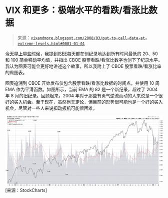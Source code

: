 <!--yml

分类：未分类

日期：2024-05-18 18:41:50

-->

# VIX 和更多：极端水平的看跌/看涨比数据

> 来源：[`vixandmore.blogspot.com/2008/03/put-to-call-data-at-extreme-levels.html#0001-01-01`](http://vixandmore.blogspot.com/2008/03/put-to-call-data-at-extreme-levels.html#0001-01-01)

[今天早上早些时候](http://vixandmore.blogspot.com/2008/03/put-to-calls-and-trin-more-skittish.html)，我提到[ISEE](http://vixandmore.blogspot.com/search/label/ISEE)每天都在创纪录地达到所有时间最低的 20、50 和 100 简单移动平均值，并指出 CBOE 股票看跌/看涨比数字也创下了纪录水平。我认为图表可能会更好地讲述这个故事，所以我附上了 CBOE 股票看跌/看涨比率的周图表。

图表追溯到 CBOE 开始发布仅包含股票看跌/看涨比数据的时间点，并使用 10 周 EMA 作为平滑函数。如图所示，当前 EMA 的 82 是一个新纪录，超过了 2004 年 8 月的旧纪录。回顾起来，2004 年对于那些有勇气逆流而动的人来说是一个很好的买入机会。至于现在，虽然尚无定论，但目前的形势很可能也是一个好的买入机会，尽管对一些人来说扣动扳机可能很困难。

![](img/abb826a7158d7a82b1c87dd952b6775a.png)[来源：StockCharts]
